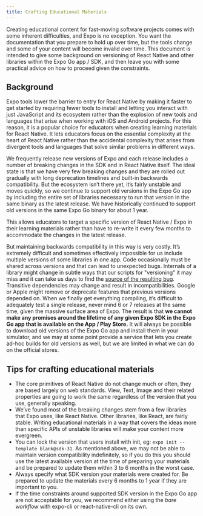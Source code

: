 ```yaml
---
title: Crafting Educational Materials
---
```


Creating educational content for fast-moving software projects comes with some inherent difficulties, and Expo is no exception. You want the documentation that you prepare to hold up over time, but the tools change and some of your content will become invalid over time. This document is intended to give some background on versioning of React Native and other libraries within the Expo Go app / SDK, and then leave you with some practical advice on how to proceed given the constraints.

## Background

Expo tools lower the barrier to entry for React Native by making it faster to get started by requiring fewer tools to install and letting you interact with just JavaScript and its ecosystem rather than the explosion of new tools and languages that arise when working with iOS and Android projects. For this reason, it is a popular choice for educators when creating learning materials for React Native. It lets educators focus on the essential complexity at the heart of React Native rather than the accidental complexity that arises from divergent tools and languages that solve similar problems in different ways.

We frequently release new versions of Expo and each release includes a number of breaking changes in the SDK and in React Native itself. The ideal state is that we have very few breaking changes and they are rolled out gradually with long deprecation timelines and built-in backwards compatibility. But the ecosystem isn’t there yet, it’s fairly unstable and moves quickly, so we continue to support old versions in the Expo Go app by including the entire set of libraries necessary to run that version in the same binary as the latest release. We have historically continued to support old versions in the same Expo Go binary for about 1 year.

This allows educators to target a specific version of React Native / Expo in their learning materials rather than have to re-write it every few months to accommodate the changes in the latest release.

But maintaining backwards compatibility in this way is very costly. It’s extremely difficult and sometimes effectively impossible for us include multiple versions of some libraries in one app. Code occasionally must be shared across versions and that can lead to unexpected bugs. Internals of a library might change in subtle ways that our scripts for "versioning" it may miss and it can take us days to find the [source of the resulting bug](https://github.com/expo/expo/pull/4007). Transitive dependencies may change and result in incompatibilities. Google or Apple might remove or deprecate features that previous versions depended on. When we finally get everything compiling, it’s difficult to adequately test a single release, never mind 6 or 7 releases at the same time, given the massive surface area of Expo. The result is that **we cannot make any promises around the lifetime of any given Expo SDK in the Expo Go app that is available on the App / Play Store.** It will always be possible to download old versions of the Expo Go app and install them in your simulator, and we may at some point provide a service that lets you create ad-hoc builds for old versions as well, but we are limited in what we can do on the official stores.

## Tips for crafting educational materials

- The core primitives of React Native do not change much or often, they are based largely on web standards. View, Text, Image and their related properties are going to work the same regardless of the version that you use, generally speaking.
- We’ve found most of the breaking changes stem from a few libraries that Expo uses, like React Native. Other libraries, like React, are fairly stable. Writing educational materials in a way that covers the ideas more than specific APIs of unstable libraries will make your content more evergreen.
- You can lock the version that users install with init, eg: `expo init --template blank@sdk-31`. As mentioned above, we may not be able to maintain version compatibility indefinitely, so if you do this you should use the latest available version at the time of preparing your materials and be prepared to update them within 3 to 6 months in the worst case.
- Always specify what SDK version your materials were created for. Be prepared to update the materials every 6 months to 1 year if they are important to you.
- If the time constraints around supported SDK version in the Expo Go app are not acceptable for you, we recommend either using the _bare workflow_ with expo-cli or react-native-cli on its own.
